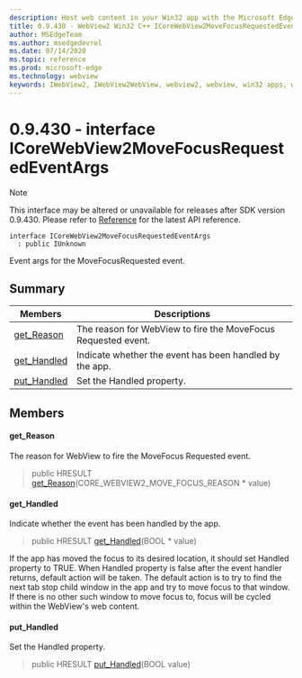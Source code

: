 ```yaml
---
description: Host web content in your Win32 app with the Microsoft Edge WebView2 control
title: 0.9.430 - WebView2 Win32 C++ ICoreWebView2MoveFocusRequestedEventArgs
author: MSEdgeTeam
ms.author: msedgedevrel
ms.date: 07/14/2020
ms.topic: reference
ms.prod: microsoft-edge
ms.technology: webview
keywords: IWebView2, IWebView2WebView, webview2, webview, win32 apps, win32, edge, ICoreWebView2, ICoreWebView2Host, browser control, edge html
---
```


# 0.9.430 - interface ICoreWebView2MoveFocusRequestedEventArgs 

> [!NOTE]
> This interface may be altered or unavailable for releases after SDK version 0.9.430. Please refer to [Reference](../../../webview2-api-reference.md) for the latest API reference.

```
interface ICoreWebView2MoveFocusRequestedEventArgs
  : public IUnknown
```

Event args for the MoveFocusRequested event.

## Summary

 Members                        | Descriptions
--------------------------------|---------------------------------------------
[get_Reason](#get_reason) | The reason for WebView to fire the MoveFocus Requested event.
[get_Handled](#get_handled) | Indicate whether the event has been handled by the app.
[put_Handled](#put_handled) | Set the Handled property.

## Members

#### get_Reason 

The reason for WebView to fire the MoveFocus Requested event.

> public HRESULT [get_Reason](#get_reason)(CORE_WEBVIEW2_MOVE_FOCUS_REASON * value)

#### get_Handled 

Indicate whether the event has been handled by the app.

> public HRESULT [get_Handled](#get_handled)(BOOL * value)

If the app has moved the focus to its desired location, it should set Handled property to TRUE. When Handled property is false after the event handler returns, default action will be taken. The default action is to try to find the next tab stop child window in the app and try to move focus to that window. If there is no other such window to move focus to, focus will be cycled within the WebView's web content.

#### put_Handled 

Set the Handled property.

> public HRESULT [put_Handled](#put_handled)(BOOL value)

